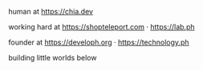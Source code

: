 human at https://chia.dev

working hard at https://shopteleport.com · https://lab.ph

founder at https://developh.org · https://technology.ph

building little worlds below
